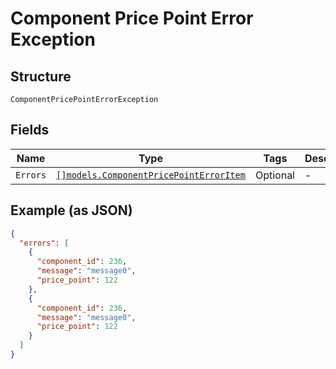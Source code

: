 
# Component Price Point Error Exception

## Structure

`ComponentPricePointErrorException`

## Fields

| Name | Type | Tags | Description |
|  --- | --- | --- | --- |
| `Errors` | [`[]models.ComponentPricePointErrorItem`](../../doc/models/component-price-point-error-item.md) | Optional | - |

## Example (as JSON)

```json
{
  "errors": [
    {
      "component_id": 236,
      "message": "message0",
      "price_point": 122
    },
    {
      "component_id": 236,
      "message": "message0",
      "price_point": 122
    }
  ]
}
```

